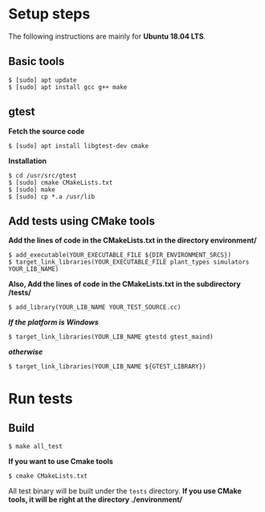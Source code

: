 # Setup steps
The following instructions are mainly for **Ubuntu 18.04 LTS**.

## Basic tools
```shell
$ [sudo] apt update
$ [sudo] apt install gcc g++ make
```
## gtest
**Fetch the source code**
```shell
$ [sudo] apt install libgtest-dev cmake
```
**Installation**
```shell
$ cd /usr/src/gtest
$ [sudo] cmake CMakeLists.txt
$ [sudo] make
$ [sudo] cp *.a /usr/lib
```
## Add tests using CMake tools
**Add the lines of code in the CMakeLists.txt in the directory environment/**
```shell
$ add_executable(YOUR_EXECUTABLE_FILE ${DIR_ENVIRONMENT_SRCS})
$ target_link_libraries(YOUR_EXECUTABLE_FILE plant_types simulators YOUR_LIB_NAME)
```
**Also, Add the lines of code in the CMakeLists.txt in the subdirectory /tests/**
```shell
$ add_library(YOUR_LIB_NAME YOUR_TEST_SOURCE.cc)
```
***If the platform is Windows***
```shell
$ target_link_libraries(YOUR_LIB_NAME gtestd gtest_maind)
```
***otherwise***
```shell
$ target_link_libraries(YOUR_LIB_NAME ${GTEST_LIBRARY})
```
# Run tests
## Build
```shell
$ make all_test
```
**If you want to use Cmake tools**
```shell
$ cmake CMakeLists.txt
```

All test binary will be built under the ```tests``` directory.
**If you use CMake tools, it will be right at the directory ./environment/**
